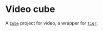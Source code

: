 # Video cube

A [`Cube`](https://github.com/RechieKho/cube) project for video, a wrapper for [`tigr`](https://github.com/erkkah/tigr).
